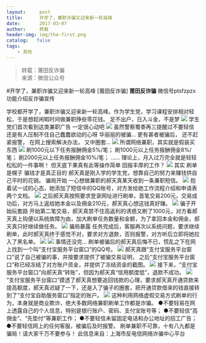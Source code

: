 ```yaml
---
layout:     post
title:      开学了，兼职诈骗又迎来新一轮高峰
date:       2017-03-07
author:     转载
header-img: img/the-first.png
catalog:   false
tags:
    - 其他
---
```


<blockquote><p>转载：莆田反诈骗<br>
来源：微信公众号</p></blockquote>

#开学了，兼职诈骗又迎来新一轮高峰
[莆田反诈骗]
**莆田反诈骗**
微信号ptsfzpzx
功能介绍反诈骗宣传

学校都开学了，兼职诈骗又迎来新一轮高峰。作为学生党，学习课程安排相对轻松，于是想趁闲暇时间做兼职挣些零花钱。
足不出户，日入斗金，不是梦
![]({{site.baseurl}}/postimg/KGTSXBllbwrwceMImMjDY5efhhlnFribPNtCVQStibkLHbofUguyN2KWwPAc8BElyNqYBwHJZcNrDBiciatvBKgIfw.jpeg)
学生党们首次看到这类兼职广告
一定很心动吧
![]({{site.baseurl}}/postimg/KGTSXBllbwrwceMImMjDY5efhhlnFribPF6HDEM3ATJJgQhZ5j3v5Vian6SzDyH5QvkzEWHyp4HH8FjsLRpeaia5g.gif)
虽然警察蜀黍再三提醒过不要轻信
还是有人压制不住自己蠢蠢欲动的心呀
华丽丽的被骗...
更有甚者被骗后，
还不赶紧报警，
在网上搜索解决办法，
又中圈套...
![]({{site.baseurl}}/postimg/KGTSXBllbwrwceMImMjDY5efhhlnFribPCzVANheic443ibCoRc1Tybc8W5KicZKJNp1XjyLrWiaKS5Bas6coZuHCBQ.jpeg)
所谓网络兼职，其实就是假装买东西
![]({{site.baseurl}}/postimg/KGTSXBllbwrwceMImMjDY5efhhlnFribPAnicqiaz0TLwKggWX5WAOm3zaVwKNOHtzDPerSUF1nlic2sLHFeSRXTWQ.jpeg)
刷1000元以下任务报酬佣金5%/笔；
刷1000元以上任务报酬佣金8%/笔；
刷2000元以上任务报酬佣金10%/笔；
……
理论上，月入过万完全就是轻轻松松的一件事啊！
但天底下果真有此等操作简单
回报丰厚的工作？
![]({{site.baseurl}}/postimg/KGTSXBllbwrwceMImMjDY5efhhlnFribPfiak7ibrWeLpnPEs15wCiae9vWEPaCWk5qicaBgQCTBiaKHd0OhyGFF1E3g.jpeg)
其实
刷单是幌子
骗钱才是真正目的
郝天真是刚入学的学生党，想靠自己的努力来赚钱供自己平时的花销。
骗局开始
一心想做兼职的郝天真某天收到一条兼职短信。
![]({{site.baseurl}}/postimg/KGTSXBllbwrwceMImMjDY5efhhlnFribPMNb7DUEY7eKfpljVlat17VqfOZFxLkl3gianHIkPcIuwxvPnpKxOdWQ.jpeg)
抱着试一试的心态，她添加了短信中的QQ账号，对方发给她工作流程介绍和申请表两个文档。
![]({{site.baseurl}}/postimg/KGTSXBllbwrwceMImMjDY5efhhlnFribPh0k1iclSlsZWlszXM6mMj4YwTqyRW3aiayI8IRqZfJwxGvicpPoKFPicjg.jpeg)
之后郝天真按照要求登录网址进行刷单，首笔交易200元，交易成功后，对方马上返给她本金以及佣金210元，郝天真心想这钱真好赚。
![]({{site.baseurl}}/postimg/KGTSXBllbwrwceMImMjDY5efhhlnFribPBv0u9e9B17hhic0ZIibcUUev1q0lfaPpcz1C4Mg89xZSDoibFyV2gr1ibg.jpeg)
骗子开始玩套路
开始第二笔交易，郝天真禁不住高返利的诱惑又刷了1000元，对方看郝天真上钩便以系统故障为由，加大刷单任务数量和金额，为了拿回本金和佣金，郝天真只好继续做任务。
![]({{site.baseurl}}/postimg/KGTSXBllbwrwceMImMjDY5efhhlnFribPmcda7ia79hyTvF0TwjsqH8ukZ7iboYqctRsH3IicFcic6b5Bqh9MTNgnFg.jpeg)
骗局暴露
任务完成后，客服再次以系统问题，要求继续刷单，此时郝天真终于感觉不对，要求对方退款，否则报警，对方听后立即将她拉入了黑名单。
![]({{site.baseurl}}/postimg/KGTSXBllbwrwceMImMjDY5efhhlnFribPRFSvwD9EavzKY4o46j5HXHxb8TspC7znnlBRMaJ36kX9z4ucWI76YA.jpeg)
![]({{site.baseurl}}/postimg/KGTSXBllbwrwceMImMjDY5efhhlnFribPVsm5u4ttNQliaxNR3KrFiaepnbB7OdbvYQfIuyhhicFVIkt6hMXbhnaibw.jpeg)
事情还没完...
刷单被骗后的郝天真后悔不已，慌乱之下在网上找到一个叫“支付宝服务平台窗口”的QQ号。
![]({{site.baseurl}}/postimg/KGTSXBllbwrwceMImMjDY5efhhlnFribPKrH4g7KwZTU1FRafr222bwD3cWnUK5yQWKoRg7CVtON2p84ELykHicw.jpeg)
郝天真跟“支付宝服务平台窗口”说了自己被骗的事，并按要求提供了被骗交易证明，
之后“支付宝服务平台窗口”称已经冻结了对方账户资金，并提供了冻结资金的截图。
![]({{site.baseurl}}/postimg/KGTSXBllbwrwceMImMjDY5efhhlnFribPyG762ncjFjnQeNRbCaarTjYWyt09xAxrAN2lUGx9K7bWs6u6NyL10A.jpeg)
接下来，“支付宝服务平台窗口”向郝天真“转账”，但因为郝天真“信用额度低”，退款不成功。
![]({{site.baseurl}}/postimg/KGTSXBllbwrwceMImMjDY5efhhlnFribPXSRWAoWjt0mOEOPehS3A2AyCCtI4pcTjpIwz3NO6GuiaCYE1JvILEUA.jpeg)
“支付宝服务平台窗口”摸透了郝天真想要追回钱款的心理，要求郝天真开通贷款来提高额度，郝天真迟疑了一下，还是入了骗子的圈套，把开通贷款借来的钱直接转到了“支付宝自助服务窗口”指定的账户。
![]({{site.baseurl}}/postimg/KGTSXBllbwrwceMImMjDY5efhhlnFribPOYn7SUmxV5c0PfbEWyIXutQ2bhndyeODBibv460U2oYNiaaU2wpTvEVA.jpeg)
这种利用网络虚假交易方式刷单的行为，本身就是商业欺诈，绝大多数网络兼职刷单工作都是诈骗。
●不要轻易在网上透露自己的个人信息，特别是银行账户、密码、支付宝账号等；
●不要轻信“高佣金”、“先垫付”等兼职工作；
●不要轻信未留固定电话和办公地址的招工广告；
●不要轻信网上的任何客服，被骗后及时报警。
刷单兼职不可靠，十有八九都是骗局！请大家千万不要参与！
此信息来自：上海市反电信网络诈骗中心平台
